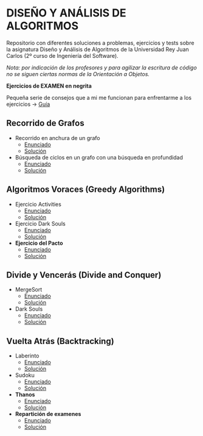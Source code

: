 # DISEÑO Y ANÁLISIS DE ALGORITMOS
Repositorio con diferentes soluciones a problemas, ejercicios y tests sobre la asignatura Diseño y Análisis de Algoritmos de la Universidad Rey Juan Carlos (2º curso de Ingeniería del Software).

*Nota: por indicación de los profesores y para agilizar la escritura de código no se siguen ciertas normas de la Orientación a Objetos.*

**Ejercicios de EXAMEN en negrita**

Pequeña serie de consejos que a mi me funcionan para enfrentarme a los ejercicios -> [Guía](https://github.com/Rauldilla/Algoritmos/blob/master/GUIA.md)

## Recorrido de Grafos
- Recorrido en anchura de un grafo
  - [Enunciado](https://github.com/Rauldilla/Algoritmos/blob/master/enunciados/BFS.pdf)
  - [Solución](https://github.com/Rauldilla/Algoritmos/blob/master/src/AlgoritmosSobreGrafos/BFS.java)
- Búsqueda de ciclos en un grafo con una búsqueda en profundidad
  - [Enunciado](https://github.com/Rauldilla/Algoritmos/blob/master/enunciados/Cycles.pdf)
  - [Solución](https://github.com/Rauldilla/Algoritmos/blob/master/src/AlgoritmosSobreGrafos/Cycles.java)

## Algoritmos Voraces (Greedy Algorithms)
- Ejercicio Activities
  - [Enunciado](https://github.com/Rauldilla/Algoritmos/blob/master/enunciados/Activities.pdf)
  - [Solución](https://github.com/Rauldilla/Algoritmos/blob/master/src/Voraces/Activities.java)
- Ejercicio Dark Souls
  - [Enunciado](https://github.com/Rauldilla/Algoritmos/blob/master/enunciados/DarkSouls.pdf)
  - [Solución](https://github.com/Rauldilla/Algoritmos/blob/master/src/Voraces/DarkSouls.java)
- **Ejercicio del Pacto**
  - [Enunciado](https://github.com/Rauldilla/Algoritmos/blob/master/enunciados/Pacto.pdf)
  - [Solución](https://github.com/Rauldilla/Algoritmos/blob/master/src/Voraces/Pacto.java)

## Divide y Vencerás (Divide and Conquer)
- MergeSort
  - [Enunciado](https://github.com/Rauldilla/Algoritmos/blob/master/enunciados/MergeSort.pdf)
  - [Solución](https://github.com/Rauldilla/Algoritmos/blob/master/src/DyV/MergeSort.java)
- Dark Souls
  - [Enunciado](https://github.com/Rauldilla/Algoritmos/blob/master/enunciados/DarkSoulsDyV.pdf)
  - [Solución](https://github.com/Rauldilla/Algoritmos/blob/master/src/DyV/DarkSoulsDyV.java)

## Vuelta Atrás (Backtracking)
- Laberinto
  - [Enunciado](https://github.com/Rauldilla/Algoritmos/blob/master/enunciados/Laberinto.pdf)
  - [Solución](https://github.com/Rauldilla/Algoritmos/blob/master/src/Backtracking/Laberinto.java)
- Sudoku
  - [Enunciado](https://github.com/Rauldilla/Algoritmos/blob/master/enunciados/Sudoku.pdf)
  - [Solución](https://github.com/Rauldilla/Algoritmos/blob/master/src/Backtracking/Sudoku.java)
- **Thanos**
  - [Enunciado](https://github.com/Rauldilla/Algoritmos/blob/master/enunciados/Thanos.pdf)
  - [Solución](https://github.com/Rauldilla/Algoritmos/blob/master/src/Backtracking/Thanos.java)
- **Repartición de examenes**
  - [Enunciado](https://github.com/Rauldilla/Algoritmos/blob/master/enunciados/Examen.pdf)
  - [Solución](https://github.com/Rauldilla/Algoritmos/blob/master/src/Backtracking/Examen.java)
